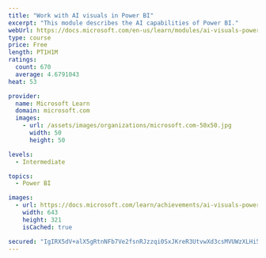 ```yaml
---
title: "Work with AI visuals in Power BI"
excerpt: "This module describes the AI capabilities of Power BI."
webUrl: https://docs.microsoft.com/en-us/learn/modules/ai-visuals-power-bi/
type: course
price: Free
length: PT1H1M
ratings:
  count: 670
  average: 4.6791043
heat: 53

provider:
  name: Microsoft Learn
  domain: microsoft.com
  images:
    - url: /assets/images/organizations/microsoft.com-50x50.jpg
      width: 50
      height: 50

levels:
  - Intermediate

topics:
  - Power BI

images:
  - url: https://docs.microsoft.com/learn/achievements/ai-visuals-power-bi-social.png
    width: 643
    height: 321
    isCached: true

secured: "IgIRX5dV+alX5gRtnNFb7Ve2fsnRJzzqi0SxJKreR3UtvwXd3csMVUWzXLHi5b/kvyp1GoGzJJw7HhDkiPCx3JDjHpqzc6fJZfD9ea4uafjb6bOUMf1UvpVbyvrkPsx9lLN5QuFBUINgu4Qg6FtkCu+qzBqEoDs19iCllULWBzJ9B0ip9TCrxBNFDFgwfI6oXBRAUn8fkLM165v/tGzgEHa+zpwpOt4FjNy0M8JaN33vXDtNxUvSSD7NeTIuekt4B+955K+cMU86DZIDwWLRF8Eqx0/PuLsxenBoZe05bSd9OUGWqOD+39GrgvNwP5ovBK9TndlPthZ4y7tUBkRNuphm17t3PtCrpFl2/xpZ/rbFjE2IkL88HzpqsVCaD7hIeSaHSe1cBpGt8e+CQTjsiUpnH/fkiq02dzACtOsG+7A=;w3WjYe3q1r8dXnlmO1m5vg=="
---
```


